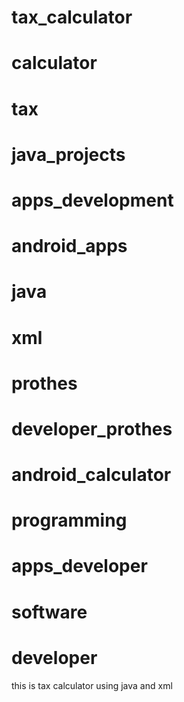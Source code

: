 # tax_calculator
# calculator
# tax
# java_projects
# apps_development
# android_apps
# java
# xml
# prothes
# developer_prothes
# android_calculator
# programming
# apps_developer
# software
# developer
this is tax calculator using java and xml
